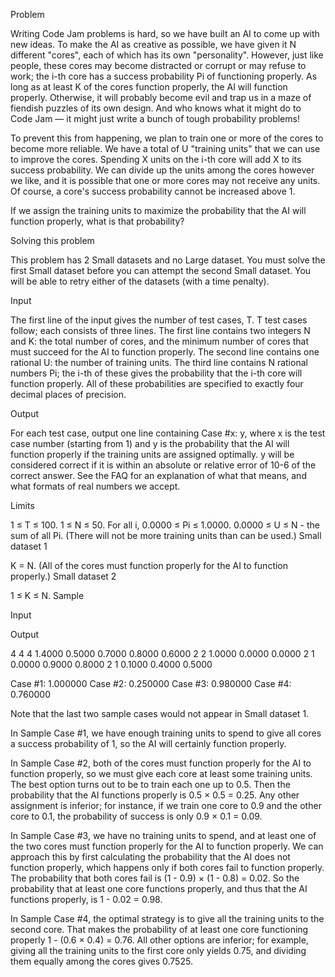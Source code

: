 Problem

Writing Code Jam problems is hard, so we have built an AI to come up with new ideas. To make the AI as creative as possible, we have given it N different "cores", each of which has its own "personality". However, just like people, these cores may become distracted or corrupt or may refuse to work; the i-th core has a success probability Pi of functioning properly. As long as at least K of the cores function properly, the AI will function properly. Otherwise, it will probably become evil and trap us in a maze of fiendish puzzles of its own design. And who knows what it might do to Code Jam — it might just write a bunch of tough probability problems!

To prevent this from happening, we plan to train one or more of the cores to become more reliable. We have a total of U "training units" that we can use to improve the cores. Spending X units on the i-th core will add X to its success probability. We can divide up the units among the cores however we like, and it is possible that one or more cores may not receive any units. Of course, a core's success probability cannot be increased above 1.

If we assign the training units to maximize the probability that the AI will function properly, what is that probability?

Solving this problem

This problem has 2 Small datasets and no Large dataset. You must solve the first Small dataset before you can attempt the second Small dataset. You will be able to retry either of the datasets (with a time penalty).

Input

The first line of the input gives the number of test cases, T. T test cases follow; each consists of three lines. The first line contains two integers N and K: the total number of cores, and the minimum number of cores that must succeed for the AI to function properly. The second line contains one rational U: the number of training units. The third line contains N rational numbers Pi; the i-th of these gives the probability that the i-th core will function properly. All of these probabilities are specified to exactly four decimal places of precision.

Output

For each test case, output one line containing Case #x: y, where x is the test case number (starting from 1) and y is the probability that the AI will function properly if the training units are assigned optimally. y will be considered correct if it is within an absolute or relative error of 10-6 of the correct answer. See the FAQ for an explanation of what that means, and what formats of real numbers we accept.

Limits

1 ≤ T ≤ 100.
1 ≤ N ≤ 50.
For all i, 0.0000 ≤ Pi ≤ 1.0000.
0.0000 ≤ U ≤ N - the sum of all Pi. (There will not be more training units than can be used.)
Small dataset 1

K = N. (All of the cores must function properly for the AI to function properly.)
Small dataset 2

1 ≤ K ≤ N.
Sample


Input 
 	
Output 
 
4
4 4
1.4000
0.5000 0.7000 0.8000 0.6000
2 2
1.0000
0.0000 0.0000
2 1
0.0000
0.9000 0.8000
2 1
0.1000
0.4000 0.5000

Case #1: 1.000000
Case #2: 0.250000
Case #3: 0.980000
Case #4: 0.760000

Note that the last two sample cases would not appear in Small dataset 1.

In Sample Case #1, we have enough training units to spend to give all cores a success probability of 1, so the AI will certainly function properly.

In Sample Case #2, both of the cores must function properly for the AI to function properly, so we must give each core at least some training units. The best option turns out to be to train each one up to 0.5. Then the probability that the AI functions properly is 0.5 × 0.5 = 0.25. Any other assignment is inferior; for instance, if we train one core to 0.9 and the other core to 0.1, the probability of success is only 0.9 × 0.1 = 0.09.

In Sample Case #3, we have no training units to spend, and at least one of the two cores must function properly for the AI to function properly. We can approach this by first calculating the probability that the AI does not function properly, which happens only if both cores fail to function properly. The probability that both cores fail is (1 - 0.9) × (1 - 0.8) = 0.02. So the probability that at least one core functions properly, and thus that the AI functions properly, is 1 - 0.02 = 0.98.

In Sample Case #4, the optimal strategy is to give all the training units to the second core. That makes the probability of at least one core functioning properly 1 - (0.6 × 0.4) = 0.76. All other options are inferior; for example, giving all the training units to the first core only yields 0.75, and dividing them equally among the cores gives 0.7525.